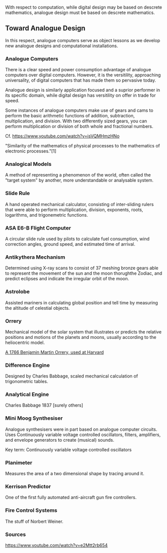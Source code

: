 With respect to computation, while digital design may be based on descrete mathematics, analogue design must be based on descrete mathematics.

## Toward Analogue Design

In this respect, analogue computers serve as object lessons as we develop new analogue designs and computational installations.

### Analogue Computers

There is a clear speed and power consumption advantage of analogue computers over digital computers. However, it is the versitility, approaching universality, of digital computers that has made them so pervasive today.

Analogue design is similarly application focused and a suprior performer in its specific domain, while digital design has versitility on offer in trade for speed.

Some instances of analogue computers make use of gears and cams to perform the basic arithmetic functions of addition, subtraction, multiplication, and division. With two differently sized gears, you can perform multiplication or division of both whole and fractional numbers.

Cf. https://www.youtube.com/watch?v=isVQMHmzHNo

"Similarity of the mathematics of physical processes to the mathematics of electronic processes."[1]

### Analogical Models

A method of representing a phenomenon of the world, often called the "target system" by another, more understandable or analysable system.

### Slide Rule

A hand operated mechanical calculator, consisting of inter-sliding rulers that were able to perform multiplication, division, exponents, roots, logarithms, and trigonemetric functions.

### ASA E6-B Flight Computer

A circular slide rule used by pilots to calculate fuel consumption, wind correction angles, ground speed, and estimated time of arrival.

### Antikythera Mechanism

Determined using X-ray scans to consist of 37 meshing bronze gears able to represent the movement of the sun and the moon thorughthe Zodiac, and predict eclipses and indicate the irregular orbit of the moon.

### Astrolobe

Assisted mariners in calculating global position and tell time by measuring the altitude of celestial objects.

### Orrery

Mechanical model of the solar system that illustrates or predicts the relative positions and motions of the planets and moons, usually according to the heliocentric model.

[A 1766 Benjamin Martin Orrery, used at Harvard](https://en.wikipedia.org/wiki/Orrery#/media/File:Planetarium_in_Putnam_Gallery_2,_2009-11-24.jpg)

### Difference Engine

Designed by Charles Babbage, scaled mechanical calculation of trigonometric tables.

### Analytical Engine

Charles Babbage 1837 [surely others]

### Mini Moog Synthesiser

Analogue synthesisers were in part based on analogue computer circuits. Uses Continuously variable voltage controlled oscillators, filters, amplifiers, and envelope generators to create (musical) sounds.

Key term: Continuously variable voltage controlled oscillators

### Planimeter

Measures the area of a two dimensional shape by tracing around it.

### Kerrison Predictor

One of the first fully automated anti-aircraft gun fire controllers.

### Fire Control Systems

The stuff of Norbert Weiner. 

### Sources

https://www.youtube.com/watch?v=e2Mtt2rb654